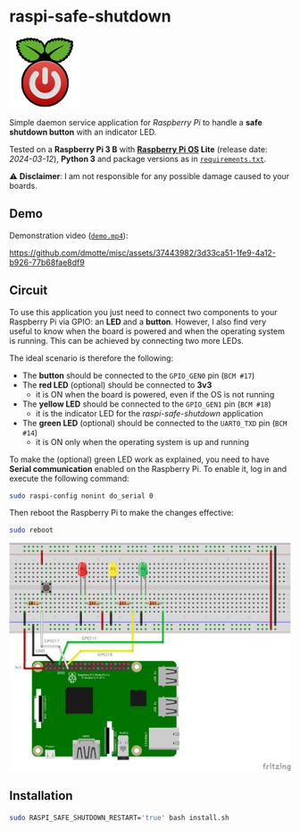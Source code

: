 # raspi-safe-shutdown

![icon](icon-128.png)

Simple daemon service application for _Raspberry Pi_ to handle a **safe shutdown button** with an indicator LED.

Tested on a **Raspberry Pi 3 B** with **[Raspberry Pi OS](https://www.raspberrypi.com/software/operating-systems/) Lite** (release date: _2024-03-12_), **Python 3** and package versions as in [`requirements.txt`](requirements.txt).

:warning: **Disclaimer**: I am not responsible for any possible damage caused to your boards.

## Demo

Demonstration video ([`demo.mp4`](demo.mp4)):

https://github.com/dmotte/misc/assets/37443982/3d33ca51-1fe9-4a12-b926-77b68fae8df9

## Circuit

To use this application you just need to connect two components to your Raspberry Pi via GPIO: an **LED** and a **button**. However, I also find very useful to know when the board is powered and when the operating system is running. This can be achieved by connecting two more LEDs.

The ideal scenario is therefore the following:

- The **button** should be connected to the `GPIO_GEN0` pin (`BCM #17`)
- The **red LED** (optional) should be connected to **3v3**
  - it is ON when the board is powered, even if the OS is not running
- The **yellow LED** should be connected to the `GPIO_GEN1` pin (`BCM #18`)
  - it is the indicator LED for the _raspi-safe-shutdown_ application
- The **green LED** (optional) should be connected to the `UART0_TXD` pin (`BCM #14`)
  - it is ON only when the operating system is up and running

To make the (optional) green LED work as explained, you need to have **Serial communication** enabled on the Raspberry Pi. To enable it, log in and execute the following command:

```bash
sudo raspi-config nonint do_serial 0
```

Then reboot the Raspberry Pi to make the changes effective:

```bash
sudo reboot
```

![Circuit diagram](circuit_bb.png)

## Installation

```bash
sudo RASPI_SAFE_SHUTDOWN_RESTART='true' bash install.sh
```
